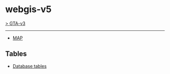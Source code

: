 # webgis-v5

[> GTA-v3](../README.md)
* * *

- [MAP](https://www.cityplanner.biz/gta/webgis-v5/webgis/map015/)

## Tables

- [Database tables](tables.md)